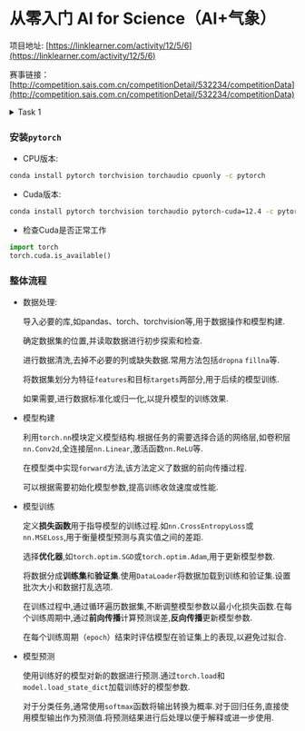 # 从零入门 AI for Science（AI+气象）

项目地址: [https://linklearner.com/activity/12/5/6](https://linklearner.com/activity/12/5/6)

赛事链接：[http://competition.sais.com.cn/competitionDetail/532234/competitionData](http://competition.sais.com.cn/competitionDetail/532234/competitionData)

<details>

<summary>Task 1</summary>
上一期通过学习了时间序列预测了解到了什么是机器学习,并且在最后提及了深度学习,正好乘着这期就来学习深度学习.

## 机器学习 VS 深度学习
| 特点/方面          | 机器学习                                                                                   | 深度学习                                                                             |
|-------------------|--------------------------------------------------------------------------------------------|--------------------------------------------------------------------------------------|
| **定义**          | 人工智能的分支,使计算机利用数据改进性能,无需明确编程.                                       | 神经网络算法的进阶版,通过模拟人脑神经元信息传递进行学习.                                   |
| **核心思想**      | 通过算法和统计模型,从经验中学习,识别模式,做出预测或决策.                                       | 具有更深的层次结构,对大规模数据有更好的学习效果.                                          |
| **学习方式**      | - 监督学习：从标记的训练数据中学习.<br>- 无监督学习：处理未标记数据,找出结构和模式.  | - 监督学习：通过带标签的数据训练深度神经网络.<br>- 无监督学习：使用未标记数据发现模式和结构.|
| **任务类型**      | 分类与回归.                                                                                   | 适合复杂任务,如图像分类和语音识别.                                                           |
| **数据处理能力**  | 需要手动特征工程,适合结构化数据.                                                             | 自动特征提取,适合非结构化数据,如图像、音频、文本.                                             |
| **优点**          | 表现良好于数据量较小的情况；训练速度快；结果易解释.                                               | 处理高维和非结构化数据效果好；对大规模数据学习效果佳.                                            |
| **缺点**          | 需要较多特征工程；难处理高维和非结构化数据.                                                     | 数据需求大；计算量大,训练耗时长；难以解释.                                                    |
| **复杂性**        | 适合较简单的任务和低维数据.                                                                  | 擅长处理复杂任务和高维数据.                                                                  |
| **数据需求**      | 对数据需求相对较小.                                                                         | 需要大量数据来获得良好的性能.                                                                |
| **计算资源**      | 计算资源需求较低,适合快速开发和原型设计.                                                      | 需要高性能计算资源（如GPU）来处理复杂模型和大数据.                                             |
| **可解释性**      | 许多模型（如决策树）具有较高的可解释性.                                                        | 模型复杂性高,往往难以解释内部决策过程.                                                      |

## Pytorch
- 工欲善其事, 必先利其器

既然要研究神经网络,那么在`TensorFlow`(已逐渐淘汰),`Pytorch`(本次学习),`JAX`(难度太高目前没研究)里面就选择`Pytorch`好了

`pytorch`官网地址[https://pytorch.org](https://pytorch.org)
</details>

### 安装`pytorch`
- CPU版本:
```bash
conda install pytorch torchvision torchaudio cpuonly -c pytorch
```
- Cuda版本:
```bash
conda install pytorch torchvision torchaudio pytorch-cuda=12.4 -c pytorch -c nvidia
```
- 检查Cuda是否正常工作
```python
import torch
torch.cuda.is_available()
```
### 整体流程

- 数据处理:

    导入必要的库,如pandas、torch、torchvision等,用于数据操作和模型构建.

    确定数据集的位置,并读取数据进行初步探索和检查.

    进行数据清洗,去掉不必要的列或缺失数据.常用方法包括`dropna` `fillna`等.

    将数据集划分为特征`features`和目标`targets`两部分,用于后续的模型训练.

    如果需要,进行数据标准化或归一化,以提升模型的训练效果.

- 模型构建

    利用`torch.nn`模块定义模型结构.根据任务的需要选择合适的网络层,如卷积层`nn.Conv2d`,全连接层`nn.Linear`,激活函数`nn.ReLU`等.

    在模型类中实现`forward`方法,该方法定义了数据的前向传播过程.

    可以根据需要初始化模型参数,提高训练收敛速度或性能.

- 模型训练

    定义**损失函数**用于指导模型的训练过程.如`nn.CrossEntropyLoss`或`nn.MSELoss`,用于衡量模型预测与真实值之间的差距.

    选择**优化器**,如`torch.optim.SGD`或`torch.optim.Adam`,用于更新模型参数.

    将数据分成**训练集**和**验证集**.使用`DataLoader`将数据加载到训练和验证集.设置批次大小和数据打乱选项.

    在训练过程中,通过循环遍历数据集,不断调整模型参数以最小化损失函数.在每个训练周期中,通过**前向传播**计算预测误差,**反向传播**更新模型参数.

    在每个训练周期（`epoch`）结束时评估模型在验证集上的表现,以避免过拟合.

- 模型预测

    使用训练好的模型对新的数据进行预测.通过`torch.load`和`model.load_state_dict`加载训练好的模型参数.
    
    对于分类任务,通常使用`softmax`函数将输出转换为概率.对于回归任务,直接使用模型输出作为预测值.将预测结果进行后处理以便于解释或进一步使用. 

